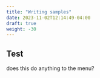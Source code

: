 ```yaml
---
title: "Writing samples"
date: 2023-11-02T12:14:49-04:00
draft: true
weight: -30
---
```


## Test

does this do anything to the menu?
